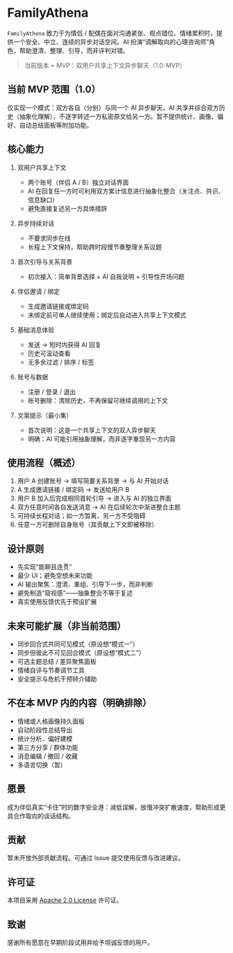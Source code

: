 # FamilyAthena

`FamilyAthena` 致力于为情侣 / 配偶在面对沟通紧张、观点错位、情绪累积时，提供一个安全、中立、连续的异步对话空间。AI 扮演“调解取向的心理咨询师”角色，帮助澄清、整理、引导，而非评判对错。

> 当前版本 = MVP：双用户共享上下文异步聊天（1.0-MVP）

## 当前 MVP 范围（1.0）

仅实现一个模式：双方各自（分别）与同一个 AI 异步聊天，AI 共享并综合双方历史（抽象化理解），不逐字转述一方私密原文给另一方。暂不提供统计、画像、偏好、自动总结面板等附加功能。

## 核心能力

1. 双用户共享上下文  
   - 两个账号（伴侣 A / B）独立对话界面  
   - AI 在回复任一方时可利用双方累计信息进行抽象化整合（关注点、共识、信息缺口）  
   - 避免直接复述另一方具体措辞

2. 异步持续对话  
   - 不要求同步在线  
   - 长程上下文保持，帮助跨时段慢节奏整理关系议题

3. 首次引导与关系背景  
   - 初次接入：简单背景选择 + AI 自我说明 + 引导性开场问题

4. 伴侣邀请 / 绑定  
   - 生成邀请链接或绑定码  
   - 未绑定前可单人继续使用；绑定后自动进入共享上下文模式

5. 基础消息体验  
   - 发送 → 短时内获得 AI 回复  
   - 历史可滚动查看  
   - 无多余过滤 / 排序 / 标签

6. 账号与数据  
   - 注册 / 登录 / 退出  
   - 账号删除：清除历史，不再保留可继续调用的上下文

7. 文案提示（最小集）  
   - 首次说明：这是一个共享上下文的双人异步聊天  
   - 明确：AI 可能引用抽象理解，而非逐字重现另一方内容

## 使用流程（概述）

1. 用户 A 创建账号 → 填写简要关系背景 → 与 AI 开始对话  
2. A 生成邀请链接 / 绑定码 → 发送给用户 B  
3. 用户 B 加入后完成相同首轮引导 → 进入与 AI 的独立界面  
4. 双方任意时间各自发送消息 → AI 在后续轮次中渐进整合主题  
5. 可持续长程对话；如一方暂离，另一方不受阻碍  
6. 任意一方可删除自身账号（其贡献上下文即被移除）

## 设计原则

- 先实现“能聊且连贯”  
- 最少 UI；避免空想未来功能  
- AI 输出聚焦：澄清、重组、引导下一步，而非判断  
- 避免制造“窥视感”——抽象整合不等于复述  
- 真实使用反馈优先于预设扩展

## 未来可能扩展（非当前范围）

- 同步回合式共同可见模式（原设想“模式一”）  
- 同步但彼此不可见回合模式（原设想“模式二”）  
- 可选主题总结 / 差异聚焦面板  
- 情绪自评与节奏调节工具  
- 安全提示与危机干预转介辅助

## 不在本 MVP 内的内容（明确排除）

- 情绪或人格画像持久面板  
- 自动阶段性总结导出  
- 统计分析、偏好建模  
- 第三方分享 / 群体功能  
- 消息编辑 / 撤回 / 收藏  
- 多语言切换（暂）

## 愿景

成为伴侣真实“卡住”时的数字安全港：减低误解，放慢冲突扩散速度，帮助形成更具合作取向的谈话结构。

## 贡献

暂未开放外部贡献流程。可通过 Issue 提交使用反馈与改进建议。

## 许可证

本项目采用 [Apache 2.0 License](LICENSE) 许可证。

## 致谢

感谢所有愿意在早期阶段试用并给予坦诚反馈的用户。